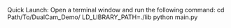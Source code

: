 Quick Launch:
  Open a terminal window and run the following command:
    cd Path/To/DualCam_Demo/
    LD_LIBRARY_PATH=./lib python main.py
